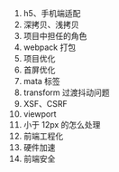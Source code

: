 <!--
 * @Author: 黄遥
 * @Date: 2020-07-11 15:39:04
 * @LastEditors: 黄遥
 * @LastEditTime: 2020-07-11 16:02:28
 * @Description: file content
--> 
1. h5、手机端适配
2. 深拷贝、浅拷贝
3. 项目中担任的角色
4. webpack 打包
5. 项目优化
6. 首屏优化
7. mata 标签
8. transform 过渡抖动问题
9. XSF、CSRF
10. viewport
11. 小于 12px 的怎么处理
12. 前端工程化
13. 硬件加速
14. 前端安全